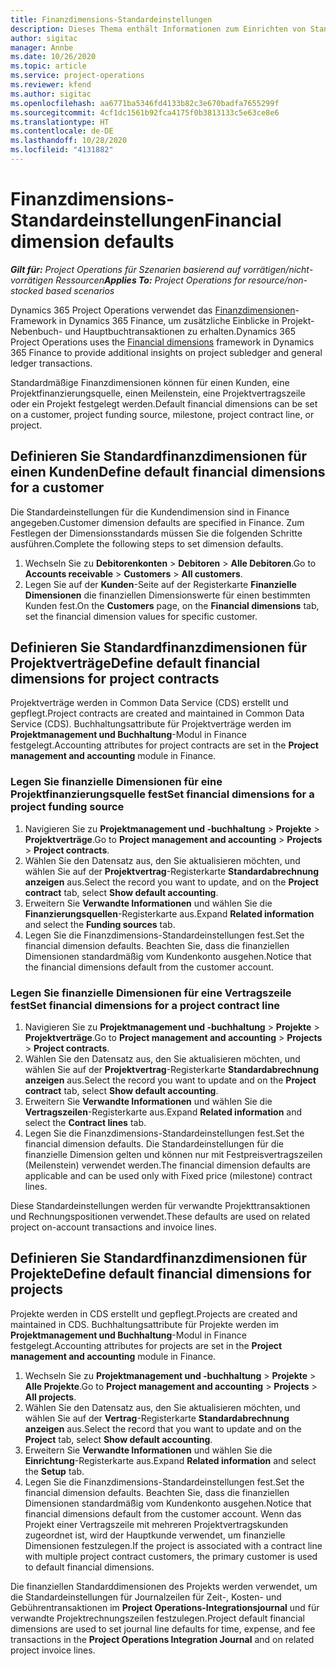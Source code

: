 ```yaml
---
title: Finanzdimensions-Standardeinstellungen
description: Dieses Thema enthält Informationen zum Einrichten von Standardeinstellungen für Finanzdimensionen.
author: sigitac
manager: Annbe
ms.date: 10/26/2020
ms.topic: article
ms.service: project-operations
ms.reviewer: kfend
ms.author: sigitac
ms.openlocfilehash: aa6771ba5346fd4133b82c3e670badfa7655299f
ms.sourcegitcommit: 4cf1dc1561b92fca4175f0b3813133c5e63ce8e6
ms.translationtype: HT
ms.contentlocale: de-DE
ms.lasthandoff: 10/28/2020
ms.locfileid: "4131882"
---
```

# <a name="financial-dimension-defaults"></a><span data-ttu-id="2f282-103">Finanzdimensions-Standardeinstellungen</span><span class="sxs-lookup"><span data-stu-id="2f282-103">Financial dimension defaults</span></span>

<span data-ttu-id="2f282-104">_**Gilt für:** Project Operations für Szenarien basierend auf vorrätigen/nicht-vorrätigen Ressourcen_</span><span class="sxs-lookup"><span data-stu-id="2f282-104">_**Applies To:** Project Operations for resource/non-stocked based scenarios_</span></span>

<span data-ttu-id="2f282-105">Dynamics 365 Project Operations verwendet das [Finanzdimensionen](https://docs.microsoft.com/dynamics365/finance/general-ledger/financial-dimensions)-Framework in Dynamics 365 Finance, um zusätzliche Einblicke in Projekt-Nebenbuch- und Hauptbuchtransaktionen zu erhalten.</span><span class="sxs-lookup"><span data-stu-id="2f282-105">Dynamics 365 Project Operations uses the [Financial dimensions](https://docs.microsoft.com/dynamics365/finance/general-ledger/financial-dimensions) framework in Dynamics 365 Finance to provide additional insights on project subledger and general ledger transactions.</span></span>

<span data-ttu-id="2f282-106">Standardmäßige Finanzdimensionen können für einen Kunden, eine Projektfinanzierungsquelle, einen Meilenstein, eine Projektvertragszeile oder ein Projekt festgelegt werden.</span><span class="sxs-lookup"><span data-stu-id="2f282-106">Default financial dimensions can be set on a customer, project funding source, milestone, project contract line, or project.</span></span>

## <a name="define-default-financial-dimensions-for-a-customer"></a><span data-ttu-id="2f282-107">Definieren Sie Standardfinanzdimensionen für einen Kunden</span><span class="sxs-lookup"><span data-stu-id="2f282-107">Define default financial dimensions for a customer</span></span>

<span data-ttu-id="2f282-108">Die Standardeinstellungen für die Kundendimension sind in Finance angegeben.</span><span class="sxs-lookup"><span data-stu-id="2f282-108">Customer dimension defaults are specified in Finance.</span></span> <span data-ttu-id="2f282-109">Zum Festlegen der Dimensionsstandards müssen Sie die folgenden Schritte ausführen.</span><span class="sxs-lookup"><span data-stu-id="2f282-109">Complete the following steps to set dimension defaults.</span></span>

1. <span data-ttu-id="2f282-110">Wechseln Sie zu **Debitorenkonten** > **Debitoren** > **Alle Debitoren**.</span><span class="sxs-lookup"><span data-stu-id="2f282-110">Go to **Accounts receivable** > **Customers** > **All customers**.</span></span>
2. <span data-ttu-id="2f282-111">Legen Sie auf der **Kunden**-Seite auf der Registerkarte **Finanzielle Dimensionen** die finanziellen Dimensionswerte für einen bestimmten Kunden fest.</span><span class="sxs-lookup"><span data-stu-id="2f282-111">On the **Customers** page, on the **Financial dimensions** tab, set the financial dimension values for specific customer.</span></span>

## <a name="define-default-financial-dimensions-for-project-contracts"></a><span data-ttu-id="2f282-112">Definieren Sie Standardfinanzdimensionen für Projektverträge</span><span class="sxs-lookup"><span data-stu-id="2f282-112">Define default financial dimensions for project contracts</span></span>

<span data-ttu-id="2f282-113">Projektverträge werden in Common Data Service (CDS) erstellt und gepflegt.</span><span class="sxs-lookup"><span data-stu-id="2f282-113">Project contracts are created and maintained in Common Data Service (CDS).</span></span> <span data-ttu-id="2f282-114">Buchhaltungsattribute für Projektverträge werden im **Projektmanagement und Buchhaltung**-Modul in Finance festgelegt.</span><span class="sxs-lookup"><span data-stu-id="2f282-114">Accounting attributes for project contracts are set in the **Project management and accounting** module in Finance.</span></span>

### <a name="set-financial-dimensions-for-a-project-funding-source"></a><span data-ttu-id="2f282-115">Legen Sie finanzielle Dimensionen für eine Projektfinanzierungsquelle fest</span><span class="sxs-lookup"><span data-stu-id="2f282-115">Set financial dimensions for a project funding source</span></span>

1. <span data-ttu-id="2f282-116">Navigieren Sie zu **Projektmanagement und -buchhaltung** > **Projekte** > **Projektverträge**.</span><span class="sxs-lookup"><span data-stu-id="2f282-116">Go to **Project management and accounting** > **Projects** > **Project contracts**.</span></span>
2. <span data-ttu-id="2f282-117">Wählen Sie den Datensatz aus, den Sie aktualisieren möchten, und wählen Sie auf der **Projektvertrag**-Registerkarte **Standardabrechnung anzeigen** aus.</span><span class="sxs-lookup"><span data-stu-id="2f282-117">Select the record you want to update, and on the **Project contract** tab, select **Show default accounting**.</span></span>
3. <span data-ttu-id="2f282-118">Erweitern Sie **Verwandte Informationen** und wählen Sie die **Finanzierungsquellen**-Registerkarte aus.</span><span class="sxs-lookup"><span data-stu-id="2f282-118">Expand **Related information** and select the **Funding sources** tab.</span></span>
4. <span data-ttu-id="2f282-119">Legen Sie die Finanzdimensions-Standardeinstellungen fest.</span><span class="sxs-lookup"><span data-stu-id="2f282-119">Set the financial dimension defaults.</span></span> <span data-ttu-id="2f282-120">Beachten Sie, dass die finanziellen Dimensionen standardmäßig vom Kundenkonto ausgehen.</span><span class="sxs-lookup"><span data-stu-id="2f282-120">Notice that the financial dimensions default from the customer account.</span></span>

### <a name="set-financial-dimensions-for-a-project-contract-line"></a><span data-ttu-id="2f282-121">Legen Sie finanzielle Dimensionen für eine Vertragszeile fest</span><span class="sxs-lookup"><span data-stu-id="2f282-121">Set financial dimensions for a project contract line</span></span>

1. <span data-ttu-id="2f282-122">Navigieren Sie zu **Projektmanagement und -buchhaltung** > **Projekte** > **Projektverträge**.</span><span class="sxs-lookup"><span data-stu-id="2f282-122">Go to **Project management and accounting** > **Projects** > **Project contracts**.</span></span>
2. <span data-ttu-id="2f282-123">Wählen Sie den Datensatz aus, den Sie aktualisieren möchten, und wählen Sie auf der **Projektvertrag**-Registerkarte **Standardabrechnung anzeigen** aus.</span><span class="sxs-lookup"><span data-stu-id="2f282-123">Select the record you want to update and on the **Project contract** tab, select **Show default accounting**.</span></span>
3. <span data-ttu-id="2f282-124">Erweitern Sie **Verwandte Informationen** und wählen Sie die **Vertragszeilen**-Registerkarte aus.</span><span class="sxs-lookup"><span data-stu-id="2f282-124">Expand **Related information** and select the **Contract lines** tab.</span></span>
4. <span data-ttu-id="2f282-125">Legen Sie die Finanzdimensions-Standardeinstellungen fest.</span><span class="sxs-lookup"><span data-stu-id="2f282-125">Set the financial dimension defaults.</span></span> <span data-ttu-id="2f282-126">Die Standardeinstellungen für die finanzielle Dimension gelten und können nur mit Festpreisvertragszeilen (Meilenstein) verwendet werden.</span><span class="sxs-lookup"><span data-stu-id="2f282-126">The financial dimension defaults are applicable and can be used only with Fixed price (milestone) contract lines.</span></span>

<span data-ttu-id="2f282-127">Diese Standardeinstellungen werden für verwandte Projekttransaktionen und Rechnungspositionen verwendet.</span><span class="sxs-lookup"><span data-stu-id="2f282-127">These defaults are used on related project on-account transactions and invoice lines.</span></span>

## <a name="define-default-financial-dimensions-for-projects"></a><span data-ttu-id="2f282-128">Definieren Sie Standardfinanzdimensionen für Projekte</span><span class="sxs-lookup"><span data-stu-id="2f282-128">Define default financial dimensions for projects</span></span>

<span data-ttu-id="2f282-129">Projekte werden in CDS erstellt und gepflegt.</span><span class="sxs-lookup"><span data-stu-id="2f282-129">Projects are created and maintained in CDS.</span></span> <span data-ttu-id="2f282-130">Buchhaltungsattribute für Projekte werden im **Projektmanagement und Buchhaltung**-Modul in Finance festgelegt.</span><span class="sxs-lookup"><span data-stu-id="2f282-130">Accounting attributes for projects are set in the **Project management and accounting** module in Finance.</span></span>

1. <span data-ttu-id="2f282-131">Wechseln Sie zu **Projektmanagement und -buchhaltung** > **Projekte** > **Alle Projekte**.</span><span class="sxs-lookup"><span data-stu-id="2f282-131">Go to **Project management and accounting** > **Projects** > **All projects**.</span></span>
2. <span data-ttu-id="2f282-132">Wählen Sie den Datensatz aus, den Sie aktualisieren möchten, und wählen Sie auf der **Vertrag**-Registerkarte **Standardabrechnung anzeigen** aus.</span><span class="sxs-lookup"><span data-stu-id="2f282-132">Select the record that you want to update and on the **Project** tab, select **Show default accounting**.</span></span>
3. <span data-ttu-id="2f282-133">Erweitern Sie **Verwandte Informationen** und wählen Sie die **Einrichtung**-Registerkarte aus.</span><span class="sxs-lookup"><span data-stu-id="2f282-133">Expand **Related information** and select the **Setup** tab.</span></span>
4. <span data-ttu-id="2f282-134">Legen Sie die Finanzdimensions-Standardeinstellungen fest.</span><span class="sxs-lookup"><span data-stu-id="2f282-134">Set the financial dimension defaults.</span></span> <span data-ttu-id="2f282-135">Beachten Sie, dass die finanziellen Dimensionen standardmäßig vom Kundenkonto ausgehen.</span><span class="sxs-lookup"><span data-stu-id="2f282-135">Notice that financial dimensions default from the customer account.</span></span> <span data-ttu-id="2f282-136">Wenn das Projekt einer Vertragszeile mit mehreren Projektvertragskunden zugeordnet ist, wird der Hauptkunde verwendet, um finanzielle Dimensionen festzulegen.</span><span class="sxs-lookup"><span data-stu-id="2f282-136">If the project is associated with a contract line with multiple project contract customers, the primary customer is used to default financial dimensions.</span></span>

<span data-ttu-id="2f282-137">Die finanziellen Standarddimensionen des Projekts werden verwendet, um die Standardeinstellungen für Journalzeilen für Zeit-, Kosten- und Gebührentransaktionen im **Project Operations-Integrationsjournal** und für verwandte Projektrechnungszeilen festzulegen.</span><span class="sxs-lookup"><span data-stu-id="2f282-137">Project default financial dimensions are used to set journal line defaults for time, expense, and fee transactions in the **Project Operations Integration Journal** and on related project invoice lines.</span></span>
